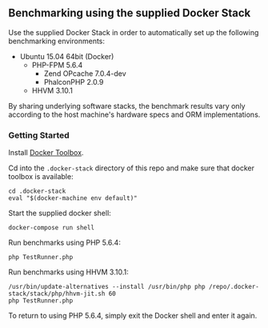 ## Benchmarking using the supplied Docker Stack

Use the supplied Docker Stack in order to automatically set up the following benchmarking environments:

* Ubuntu 15.04 64bit (Docker)
  * PHP-FPM 5.6.4
    * Zend OPcache 7.0.4-dev
    * PhalconPHP 2.0.9
  * HHVM 3.10.1

By sharing underlying software stacks, the benchmark results vary only according to the host machine's hardware specs and ORM implementations.

### Getting Started

Install [Docker Toolbox](https://www.docker.com/docker-toolbox).

Cd into the `.docker-stack` directory of this repo and make sure that docker toolbox is available:
```
cd .docker-stack
eval "$(docker-machine env default)"
```

Start the supplied docker shell:
```
docker-compose run shell
```

Run benchmarks using PHP 5.6.4:
```
php TestRunner.php
```

Run benchmarks using HHVM 3.10.1:
```
/usr/bin/update-alternatives --install /usr/bin/php php /repo/.docker-stack/stack/php/hhvm-jit.sh 60
php TestRunner.php
```

To return to using PHP 5.6.4, simply exit the Docker shell and enter it again.
